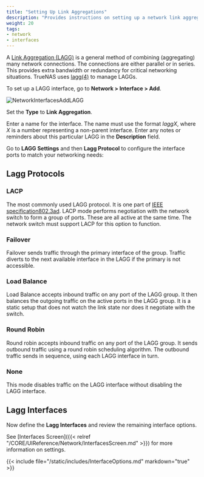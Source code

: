 ```yaml
---
title: "Setting Up Link Aggregations"
description: "Provides instructions on setting up a network link aggregation (LAGG) interface on TrueNAS CORE."
weight: 20
tags:
- network
- interfaces
---
```


A [Link Aggregation (LAGG)](https://tools.ietf.org/html/rfc7424) is a general method of combining (aggregating) many network connections. The connections are either parallel or in series. This provides extra bandwidth or redundancy for critical networking situations. TrueNAS uses [lagg(4)](https://www.freebsd.org/cgi/man.cgi?lagg(4)) to manage LAGGs.

To set up a LAGG interface, go to **Network > Interface > Add**.

![NetworkInterfacesAddLAGG](/images/CORE/Network/NetworkInterfacesAddLAGG.png "Adding a lagg interface")

Set the **Type** to **Link Aggregation**.

Enter a name for the interface. The name must use the format *laggX*, where *X* is a number representing a non-parent interface.
Enter any notes or reminders about this particular LAGG in the **Description** field.

Go to **LAGG Settings** and then **Lagg Protocol** to configure the interface ports to match your networking needs:

## Lagg Protocols

### LACP
The most commonly used LAGG protocol.
It is one part of [IEEE specification802.3ad](https://www.ieee802.org/3/hssg/public/apr07/frazier_01_0407.pdf). LACP mode performs negotiation with the network switch to form a group of ports.
These are all active at the same time.
The network switch must support LACP for this option to function.

### Failover
Failover sends traffic through the primary interface of the group.
Traffic diverts to the next available interface in the LAGG if the primary is not accessible.

### Load Balance
Load Balance accepts inbound traffic on any port of the LAGG group.
It then balances the outgoing traffic on the active ports in the LAGG group.
It is a static setup that does not watch the link state nor does it negotiate with the switch.

### Round Robin
Round robin accepts inbound traffic on any port of the LAGG group.
It sends outbound traffic using a round robin scheduling algorithm.
The outbound traffic sends in sequence, using each LAGG interface in turn.

### None
This mode disables traffic on the LAGG interface without disabling the LAGG interface.

## Lagg Interfaces

Now define the **Lagg Interfaces** and review the remaining interface options.

See [Interfaces Screen]({{< relref "/CORE/UIReference/Network/InterfacesScreen.md" >}}) for more information on settings.

{{< include file="/static/includes/InterfaceOptions.md" markdown="true" >}}
